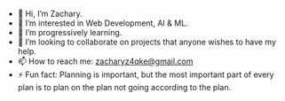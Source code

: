 - 👋 Hi, I’m Zachary.
- 👀 I’m interested in Web Development, AI & ML.
- 🌱 I’m progressively learning.
- 💞️ I’m looking to collaborate on projects that anyone wishes to have my help.
- 📫 How to reach me: zacharyz4qke@gmail.com
- ⚡ Fun fact: Planning is important, but the most important part of every plan is  to plan on the plan not going according to the plan.

<!---
34codezak/34codezak is a ✨ special ✨ repository because its `README.md` (this file) appears on your GitHub profile.
You can click the Preview link to take a look at your changes.
--->
